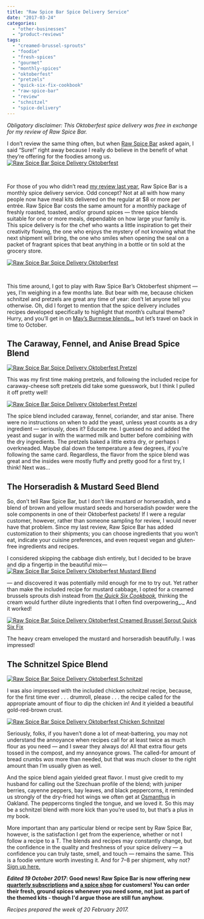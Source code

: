 ```yaml
---
title: "Raw Spice Bar Spice Delivery Service"
date: "2017-03-24"
categories:
  - "other-businesses"
  - "product-reviews"
tags:
  - "creamed-brussel-sprouts"
  - "foodie"
  - "fresh-spices"
  - "gourmet"
  - "monthly-spices"
  - "oktoberfest"
  - "pretzels"
  - "quick-six-fix-cookbook"
  - "raw-spice-bar"
  - "review"
  - "schnitzel"
  - "spice-delivery"
---
```


_Obligatory disclaimer: This Oktoberfest spice delivery was free in exchange for my review of Raw Spice Bar._

I don’t review the same thing often, but when [Raw Spice Bar](https://rawspicebar.com/) asked again, I said “Sure!” right away because I really do believe in the benefit of what they’re offering for the foodies among us.[![Raw Spice Bar Spice Delivery Oktoberfest](http://s3.amazonaws.com/thegourmez-wpmedia/2017/03/RSB-Oktoberfest-02-500x334.jpg)](http://s3.amazonaws.com/thegourmez-wpmedia/2017/03/RSB-Oktoberfest-02.jpg)

 

For those of you who didn’t read [my review last year](https://thegourmez.com/blog/2015/12/18/foodie-gift-idea-raw-spice-bar-subscription/), Raw Spice Bar is a monthly spice delivery service. Odd concept? Not at all with how many people now have meal kits delivered on the regular at $8 or more per entrée. Raw Spice Bar costs the same amount for a monthly package of freshly roasted, toasted, and/or ground spices — three spice blends suitable for one or more meals, dependable on how large your family is. This spice delivery is for the chef who wants a little inspiration to get their creativity flowing, the one who enjoys the mystery of not knowing what the next shipment will bring, the one who smiles when opening the seal on a packet of fragrant spices that beat anything in a bottle or tin sold at the grocery store.

[![Raw Spice Bar Spice Delivery Oktoberfest](http://s3.amazonaws.com/thegourmez-wpmedia/2017/03/RSB-Oktoberfest-04-500x380.jpg)](http://s3.amazonaws.com/thegourmez-wpmedia/2017/03/RSB-Oktoberfest-04.jpg)

 

This time around, I got to play with Raw Spice Bar’s Oktoberfest shipment — yes, I’m weighing in a few months late. But bear with me, because chicken schnitzel and pretzels are great any time of year: don’t let anyone tell you otherwise. Oh, did I forget to mention that the spice delivery includes recipes developed specifically to highlight that month’s cultural theme? Hurry, and you’ll get in on [May’s Burmese blends…](https://rawspicebar.com/blog/the-burmese-flavor-kit) but let’s travel on back in time to October.

## The Caraway, Fennel, and Anise Bread Spice Blend

[![Raw Spice Bar Spice Delivery Oktoberfest Pretzel](http://s3.amazonaws.com/thegourmez-wpmedia/2017/03/RSB-Oktoberfest-06-500x334.jpg)](http://s3.amazonaws.com/thegourmez-wpmedia/2017/03/RSB-Oktoberfest-06.jpg)

This was my first time making pretzels, and following the included recipe for caraway-cheese soft pretzels did take some guesswork, but I think I pulled it off pretty well!

[![Raw Spice Bar Spice Delivery Oktoberfest Pretzel](http://s3.amazonaws.com/thegourmez-wpmedia/2017/03/RSB-Oktoberfest-11-500x334.jpg)](http://s3.amazonaws.com/thegourmez-wpmedia/2017/03/RSB-Oktoberfest-11.jpg)

The spice blend included caraway, fennel, coriander, and star anise. There were no instructions on when to add the yeast, unless yeast counts as a dry ingredient — seriously, does it? Educate me. I guessed no and added the yeast and sugar in with the warmed milk and butter before combining with the dry ingredients. The pretzels baked a little extra dry, or perhaps I overkneaded. Maybe dial down the temperature a few degrees, if you’re following the same card. Regardless, the flavor from the spice blend was great and the insides were mostly fluffy and pretty good for a first try, I think! Next was…

## The Horseradish & Mustard Seed Blend

So, don’t tell Raw Spice Bar, but I don’t like mustard _or_ horseradish, and a blend of brown and yellow mustard seeds and horseradish powder were the sole components in one of their Oktoberfest packets! If I were a regular customer, however, rather than someone sampling for review, I would never have that problem. Since my last review, Raw Spice Bar has added customization to their shipments; you can choose ingredients that you won’t eat, indicate your cuisine preferences, and even request vegan and gluten-free ingredients and recipes.

I considered skipping the cabbage dish entirely, but I decided to be brave and dip a fingertip in the beautiful mix— [![Raw Spice Bar Spice Delivery Oktoberfest Mustard Blend](http://s3.amazonaws.com/thegourmez-wpmedia/2017/03/RSB-Oktoberfest-07-500x334.jpg)](http://s3.amazonaws.com/thegourmez-wpmedia/2017/03/RSB-Oktoberfest-07.jpg)

— and discovered it was potentially mild enough for me to try out. Yet rather than make the included recipe for mustard cabbage, I opted for a creamed brussels sprouts dish instead from _[the Quick Six Cookbook](https://thegourmez.com/blog/2016/06/09/the-quick-six-fix-cookbook-review/),_ thinking the cream would further dilute ingredients that I often find overpowering_._ And it worked!

[![Raw Spice Bar Spice Delivery Oktoberfest Creamed Brussel Sprout Quick Six Fix](http://s3.amazonaws.com/thegourmez-wpmedia/2017/03/RSB-Oktoberfest-09-500x334.jpg)](http://s3.amazonaws.com/thegourmez-wpmedia/2017/03/RSB-Oktoberfest-09.jpg)

The heavy cream enveloped the mustard and horseradish beautifully. I was impressed!

## The Schnitzel Spice Blend

[![Raw Spice Bar Spice Delivery Oktoberfest Schnitzel](http://s3.amazonaws.com/thegourmez-wpmedia/2017/03/RSB-Oktoberfest-05-500x334.jpg)](http://s3.amazonaws.com/thegourmez-wpmedia/2017/03/RSB-Oktoberfest-05.jpg)

I was also impressed with the included chicken schnitzel recipe, because, for the first time ever . . . drumroll, please . . . the recipe called for the appropriate amount of flour to dip the chicken in! And it yielded a beautiful gold-red-brown crust.

[![Raw Spice Bar Spice Delivery Oktoberfest Chicken Schnitzel](http://s3.amazonaws.com/thegourmez-wpmedia/2017/03/RSB-Oktoberfest-08-500x334.jpg)](http://s3.amazonaws.com/thegourmez-wpmedia/2017/03/RSB-Oktoberfest-08.jpg)

Seriously, folks, if you haven’t done a lot of meat-battering, you may not understand the annoyance when recipes call for at least twice as much flour as you need — and I swear they always do! All that extra flour gets tossed in the compost, and my annoyance grows. The called-for amount of bread crumbs _was_ more than needed, but that was much closer to the right amount than I’m usually given as well.

And the spice blend again yielded great flavor. I must give credit to my husband for calling out the Szechuan profile of the blend; with juniper berries, cayenne peppers, bay leaves, and black peppercorns, it reminded us strongly of the dry-fried hot wings we often get at [Osmanthus](http://www.osmanthusrestaurant.com/) in Oakland. The peppercorns tingled the tongue, and we loved it. So this may be a schnitzel blend with more kick than you’re used to, but that’s a plus in my book.

More important than any particular blend or recipe sent by Raw Spice Bar, however, is the satisfaction I get from the experience, whether or not I follow a recipe to a T. The blends and recipes may constantly change, but the confidence in the quality and freshness of your spice delivery — a confidence you can truly taste, smell, and touch — remains the same. This is a foodie venture worth investing it. And for $7–$8 per shipment, why not? [Sign up here.](https://rawspicebar.com/product/subscription-spice-box/)

**_Edited 19 October 2017_: Good news! Raw Spice Bar is now offering new [quarterly subscriptions](https://rawspicebar.com/collections/spice-subscription-sets-quarterly) and [a spice shop](https://rawspicebar.com/collections/spices) for customers! You can order their fresh, ground spices whenever you need some, not just as part of the themed kits - though I'd argue those are still fun anyhow.**

_Recipes prepared the week of 20 February 2017._
